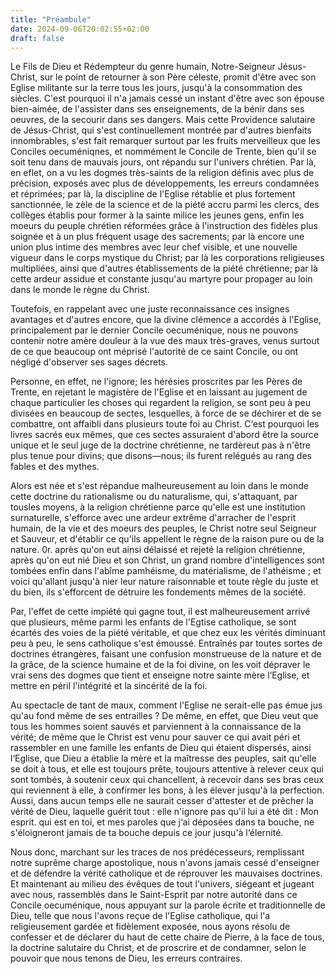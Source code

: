 ```yaml
---
title: "Préambule"
date: 2024-09-06T20:02:55+02:00
draft: false
---
```



Le Fils de Dieu et Rédempteur du genre humain, Notre-Seigneur Jésus-Christ, sur le point de retourner à son Père céleste, promit d'être avec son Eglise militante sur la terre tous les jours, jusqu'à la consommation des siècles. C'est pourquoi il n'a jamais cessé un instant d'être avec son épouse bien-aimée, de l'assister dans ses enseignements, de la bénir dans ses oeuvres, de la secourir dans ses dangers. Mais cette Providence salutaire de Jésus-Christ, qui s'est continuellement montrée par d'autres bienfaits innombrables, s'est fait remarquer surtout par les fruits merveilleux que les Conciles oecuméniqnes, et nommément le Concile de Trente, bien qu'il se soit tenu dans de mauvais jours, ont répandu sur l'univers chrétien. Par là, en eflet, on a vu les dogmes très-saints de la religion définis avec plus de précision, exposés avec plus de développements, les erreurs condamnées et réprimées; par là, la discipline de l'Eglise rétablie et plus fortement sanctionnée, le zèle de la science et de la piété accru parmi les clercs, des collèges établis pour former à la sainte milice les jeunes gens, enfin les moeurs du peuple chrétien réformées grâce à l'instruction des fidèles plus soignée et à un plus fréquent usage des sacrements; par là encore une union plus intime des membres avec leur chef visible, et une nouvelle vigueur dans le corps mystique du Christ; par là les corporations religieuses multipliées, ainsi que d'autres établissements de la piété chrétienne; par là cette ardeur assidue et constante jusqu'au martyre pour propager au loin dans le monde le règne du Christ.

Toutefois, en rappelant avec une juste reconnaissance ces insignes avantages et d'autres encore, que la divine clémence a accordés à l'Eglise, principalement par le dernier Concile oecuménique, nous ne pouvons contenir notre amère douleur à la vue des maux très-graves, venus surtout de ce que beaucoup ont méprisé l'autorité de ce saint Concile, ou ont négligé d'observer ses sages décrets.

Personne, en effet, ne l'ignore; les hérésies proscrites par les Pères de Trente, en rejetant le magistère de l'Eglise et en laissant au jugement de chaque particulier les choses qui regardent la religion, se sont peu à peu divisées en beaucoup de sectes, lesquelles, à force de se déchirer et de se combattre, ont affaibli dans plusieurs toute foi au Christ. C‘est pourquoi les livres sacrés eux mêmes, que ces sectes assuraient d'abord être la source unique et le seul juge de la doctrine chrétienne, ne tardèreut pas à n'être plus tenue pour divins; que disons—nous; ils furent relégués au rang des fables et des mythes.

Alors est née et s'est répandue malheureusement au loin dans le monde cette doctrine du rationalisme ou du naturalisme, qui, s'attaquant, par tousles moyens, à la religion chrétienne parce qu'elle est une institution surnaturelle, s'efforce avec une ardeur extrême d'arracher de l'esprit humain, de la vie et des moeurs des peuples, le Christ notre seul Seigneur et Sauveur, et d'établir ce qu'ils appellent le règne de la raison pure ou de la nature. 0r. après qu'on eut ainsi délaissé et rejeté la religion chrétienne, après qu'on eut nié Dieu et son Christ, un grand nombre d'intelligences sont tombées enfin dans l'abîme pamhéisme, du matérialisme, de l'athéisme ; et voici qu'allant jusqu'à nier leur nature raisonnable et toute règle du juste et du bien, ils s'efforcent de détruire les fondements mêmes de la société.

Par, l'effet de cette impiété qui gagne tout, il est malheureusement arrivé que plusieurs, même parmi les enfants de l'Egtise catholique, se sont écartés des voies de la piété véritable, et que chez eux les vérités diminuant peu à peu, le sens catholique s'est émoussé. Entraînés par toutes sortes de doctrines étrangères, faisant une confusion monstrueuse de la nature et de la grâce, de la science humaine et de la foi divine, on les voit dépraver le vrai sens des dogmes que tient et enseigne notre sainte mère l‘Eglise, et mettre en péril l'intégrité et la sincérité de la foi.

Au spectacle de tant de maux, comment l'Eglise ne serait-elle pas émue jus qu'au fond même de ses entrailles ? De même, en effet, que Dieu veut que tous les hommes soient sauvés et parviennent à la connaissance de la vérité; de même que le Christ est venu pour sauver ce qui avait péri et rassembler en une famille les enfants de Dieu qui étaient dispersés, ainsi l‘Eglise, que Dieu a établie la mère et la maîtresse des peuples, sait qu'elle se doit à tous, et elle est toujours prête, toujours attentive à relever ceux qui sont tombés, à soutenir ceux qui chancellent, à recevoir dans ses bras ceux qui reviennent à elle, à confirmer les bons, à les élever jusqu'à la perfection. Aussi, dans aucun temps elle ne saurait cesser d'attester et de prêcher la vérité de Dieu, laquelle guérit tout : elle n'ignore pas qu'il lui a été dit : Mon esprit. qui est en toi, et mes paroles que j‘ai déposées dans ta bouche, ne s'éloigneront jamais de ta bouche depuis ce jour jusqu'à l‘élernité.

Nous donc, marchant sur les traces de nos prédécesseurs, remplissant notre suprême charge apostolique, nous n'avons jamais cessé d'enseigner et de défendre la vérité catholique et de réprouver les mauvaises doctrines. Et maintenant au milieu des évêques de tout l'univers, siégeant et jugeant avec nous, rassemblés dans le Saint-Esprit par notre autorité dans ce Concile oecuménique, nous appuyant sur la parole écrite et traditionnelle de Dieu, telle que nous l'avons reçue de l'Eglise catholique, qui l'a religieusement gardée et fidèlement exposée, nous ayons résolu de confesser et de déclarer du haut de cette chaire de Pierre, à la face de tous, la doctrine salutaire du Christ, et de proscrire et de condamner, selon le pouvoir que nous tenons de Dieu, les erreurs contraires.

